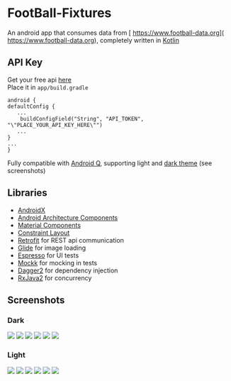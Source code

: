 # FootBall-Fixtures

An android app that consumes data from [ https://www.football-data.org]( https://www.football-data.org), completely written in [Kotlin][kotlin]
<br />

## API Key
Get your free api  [here](https://www.football-data.org/client/register) <br/>
Place it in `app/build.gradle`
```
android {
defaultConfig {
   ...
    buildConfigField("String", "API_TOKEN", "\"PLACE_YOUR_API_KEY_HERE\"")
   ...
}
...
}
```
Fully compatible with [Android Q][android-q], supporting light and [dark theme][dark-theme] (see screenshots)

## Libraries
* [AndroidX][androidx]
* [Android Architecture Components][arch]
* [Material Components][material]
* [Constraint Layout][constraint-layout]
* [Retrofit][retrofit] for REST api communication
* [Glide][glide] for image loading
* [Espresso][espresso] for UI tests
* [Mockk][mockk] for mocking in tests
* [Dagger2][dagger2] for dependency injection
* [RxJava2][rxjava2] for concurrency



[mockwebserver]: https://github.com/square/okhttp/tree/master/mockwebserver
[androidx]: https://developer.android.com/jetpack/androidx
[arch]: https://developer.android.com/arch
[espresso]: https://google.github.io/android-testing-support-library/docs/espresso/
[retrofit]: http://square.github.io/retrofit
[glide]: https://github.com/bumptech/glide
[mockk]: https://github.com/mockk/mockk
[dagger2]: https://github.com/google/dagger
[kotlin]: https://developer.android.com/kotlin
[material]: https://github.com/material-components/material-components-android/
[android-q]: https://developer.android.com/preview
[dark-theme]: https://developer.android.com/preview/features/darktheme
[constraint-layout]: https://developer.android.com/reference/android/support/constraint/ConstraintLayout
[rxjava2]: https://github.com/ReactiveX/RxJava

## Screenshots
### Dark
![](/screenshots/dark/01.png)
![](/screenshots/dark/02.png)
![](/screenshots/dark/03.png)
![](/screenshots/dark/04.png)
![](/screenshots/dark/05.png)
![](/screenshots/dark/06.png)

### Light
![](/screenshots/light/01.png)
![](/screenshots/light/02.png)
![](/screenshots/light/03.png)
![](/screenshots/light/04.png)
![](/screenshots/light/05.png)
![](/screenshots/light/06.png)